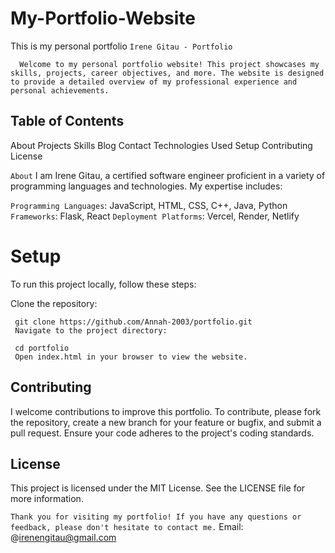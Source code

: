 # My-Portfolio-Website
 This is my personal portfolio
 `Irene Gitau - Portfolio`

      Welcome to my personal portfolio website! This project showcases my skills, projects, career objectives, and more. The website is designed to provide a detailed overview of my professional experience and personal achievements.

## Table of Contents
 About
 Projects
 Skills
 Blog
 Contact
 Technologies Used
 Setup
 Contributing
 License

 `About`
     I am Irene Gitau, a certified software engineer proficient in a variety of programming languages and technologies. My expertise includes:

 `Programming Languages`: JavaScript, HTML, CSS, C++, Java, Python
 `Frameworks`: Flask, React
 `Deployment Platforms`: Vercel, Render, Netlify

# Setup
 To run this project locally, follow these steps:

 Clone the repository:

     git clone https://github.com/Annah-2003/portfolio.git
     Navigate to the project directory:

     cd portfolio
     Open index.html in your browser to view the website.

## Contributing
 I welcome contributions to improve this portfolio. To contribute, please fork the repository, create a new branch for your feature or bugfix, and submit a pull request. Ensure your code adheres to the project's coding standards.


## License
 This project is licensed under the MIT License. See the LICENSE file for more information.

 `Thank you for visiting my portfolio! If you have any questions or feedback, please don't hesitate to contact me.` Email: @irenengitau@gmail.com